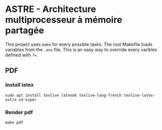 # ASTRE - Architecture multiprocesseur à mémoire partagée

This project uses `make` for every possible tasks.
The root Makefile loads variables from the `.env` file.
This is an easy way to override every varibles defined with `?=`.

## PDF

### Install latex

    sudo apt install texlive latexmk texlive-lang-french texlive-latex-extra cm-super

### Render pdf

    make pdf
